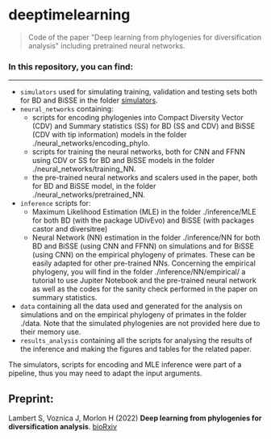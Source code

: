 # deeptimelearning

> Code of the paper "Deep learning from phylogenies for diversification analysis" including pretrained neural networks.

### In this repository, you can find:

-------

- `simulators` used for simulating training, validation and testing sets both for BD and BiSSE in the folder [simulators](/simulators).
- `neural_networks` containing:
  - scripts for encoding phylogenies into Compact Diversity Vector (CDV) and Summary statistics (SS) for BD (SS and CDV) and BiSSE (CDV with tip information) models in the folder ./neural_networks/encoding_phylo.
  -  scripts for training the neural networks, both for CNN and FFNN using CDV or SS for BD and BiSSE models in the folder ./neural_networks/training_NN.
  - the pre-trained neural networks and scalers used in the paper, both for BD and BiSSE model, in the folder ./neural_networks/pretrained_NN.
- `inference` scripts for:
  - Maximum Likelihood Estimation (MLE) in the folder ./inference/MLE for both BD (with the package UDivEvo) and BiSSE (with packages castor and diversitree)
  - Neural Network (NN) estimation in the folder ./inference/NN for both BD and BiSSE (using CNN and FFNN) on simulations and for BiSSE (using CNN) on the empirical phylogeny of primates. These can be easily adapted for other pre-trained NNs. Concerning the empirical phylogeny, you will find in the folder ./inference/NN/empirical/ a tutorial to use Jupiter Notebook and the pre-trained neural network as well as the codes for the sanity check performed in the paper on summary statistics.
- `data` containing all the data used and generated for the analysis on simulations and on the empirical phylogeny of primates in the folder ./data. Note that the simulated phylogenies are not provided here due to their memory use.
- `results_analysis` containing all the scripts for analysing the results of the inference and making the figures and tables for the related paper.

The simulators, scripts for encoding and MLE inference were part of a pipeline, thus you may need to adapt the input arguments.


## Preprint:

Lambert S, Voznica J, Morlon H (2022)
__Deep learning from phylogenies for diversification analysis__. [bioRxiv](https://www.biorxiv.org/)
